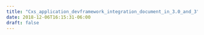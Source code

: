 ```yaml
---
title: "Cxs_application_devframework_integration_document_in_3.0_and_3"
date: 2018-12-06T16:15:31-06:00
draft: false
---
```

